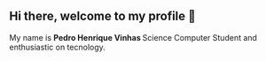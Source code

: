 ## Hi there, welcome to my profile 👋

<p> My name is <b> Pedro Henrique Vinhas </b> Science Computer Student and enthusiastic on tecnology.  </p>
<!--
**Pedrovinhas/pedrovinhas** is a ✨ _special_ ✨ repository because its `README.md` (this file) appears on your GitHub profile.

Here are some ideas to get you started:

- 🔭 I’m currently working on ...
- 🌱 I’m currently learning ...
- 👯 I’m looking to collaborate on ...
- 🤔 I’m looking for help with ...
- 💬 Ask me about ...
- 📫 How to reach me: ...
- 😄 Pronouns: ...
- ⚡ Fun fact: ...
-->

![GitHub stats](https://github-readme-stats.vercel.app/api?username=CharalambosIoannou&show_icons=true&theme=tokyonight)


![Top Langs](https://github-readme-stats.vercel.app/api/top-langs/?username=pedrovinhas&theme=dracula)
